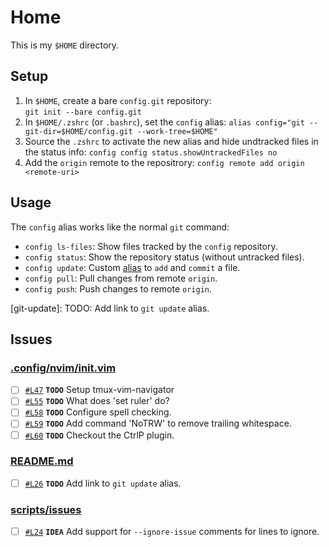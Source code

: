 # Home

This is my `$HOME` directory.

## Setup

1. In `$HOME`, create a bare `config.git` repository:  
   `git init --bare config.git`
2. In `$HOME/.zshrc` (or `.bashrc`), set the `config` alias:
   `alias config="git --git-dir=$HOME/config.git --work-tree=$HOME"`
3. Source the `.zshrc` to activate the new alias and hide undtracked files in the status info:
   `config config status.showUntrackedFiles no`
4. Add the `origin` remote to the repositrory:
   `config remote add origin <remote-uri>`

## Usage

The `config` alias works like the normal `git` command:

- `config ls-files`: Show files tracked by the `config` repository.
- `config status`: Show the repository status (without untracked files).
- `config update`: Custom [alias](git-update) to `add` and `commit` a file.
- `config pull`: Pull changes from remote `origin`.
- `config push`: Push changes to remote `origin`.

[git-update]: TODO: Add link to `git update` alias.

## Issues

### [.config/nvim/init.vim](.config/nvim/init.vim)

- [ ] [`#L47`](.config/nvim/init.vim#L47) **`TODO`** Setup tmux-vim-navigator
- [ ] [`#L55`](.config/nvim/init.vim#L55) **`TODO`** What does 'set ruler' do?
- [ ] [`#L58`](.config/nvim/init.vim#L58) **`TODO`** Configure spell checking.
- [ ] [`#L59`](.config/nvim/init.vim#L59) **`TODO`** Add command 'NoTRW' to remove trailing whitespace.
- [ ] [`#L60`](.config/nvim/init.vim#L60) **`TODO`** Checkout the CtrlP plugin.

### [README.md](README.md)

- [ ] [`#L26`](README.md#L26) **`TODO`** Add link to `git update` alias.

### [scripts/issues](scripts/issues)

- [ ] [`#L24`](scripts/issues#L24) **`IDEA`** Add support for `--ignore-issue` comments for lines to ignore.

